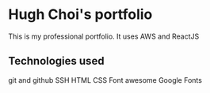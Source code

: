 # Hugh Choi's portfolio

This is my professional portfolio. It uses AWS and ReactJS

## Technologies used

git and github
SSH
HTML
CSS
Font awesome
Google Fonts
